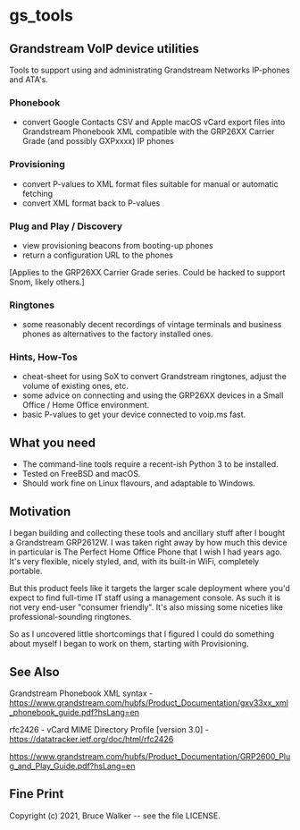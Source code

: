 # gs_tools
## Grandstream VoIP device utilities

Tools to support using and administrating Grandstream Networks IP-phones and ATA's. 

### Phonebook
- convert Google Contacts CSV and Apple macOS vCard export files into Grandstream Phonebook XML compatible with the GRP26XX Carrier Grade (and possibly GXPxxxx) IP phones

### Provisioning
- convert P-values to XML format files suitable for manual or automatic fetching
- convert XML format back to P-values

### Plug and Play / Discovery
- view provisioning beacons from booting-up phones
- return a configuration URL to the phones

[Applies to the GRP26XX Carrier Grade series. Could be hacked to support Snom, likely others.]

### Ringtones
- some reasonably decent recordings of vintage terminals and business phones as alternatives to the factory installed ones.

### Hints, How-Tos
- cheat-sheet for using SoX to convert Grandstream ringtones, adjust the volume of existing ones, etc.
- some advice on connecting and using the GRP26XX devices in a Small Office / Home Office environment.
- basic P-values to get your device connected to voip.ms fast.

## What you need

- The command-line tools require a recent-ish Python 3 to be installed.
- Tested on FreeBSD and macOS.
- Should work fine on Linux flavours, and adaptable to Windows.

## Motivation

I began building and collecting these tools and ancillary stuff
after I bought a Grandstream GRP2612W.  I was taken right away by
how much this device in particular is The Perfect Home Office Phone
that I wish I had years ago. It's very flexible, nicely styled,
and, with its built-in WiFi, completely portable.

But this product feels like it targets the larger scale deployment
where you'd expect to find full-time IT staff using a management
console.  As such it is not very end-user "consumer friendly". It's
also missing some niceties like professional-sounding ringtones.

So as I uncovered little shortcomings that I figured I could do
something about myself I began to work on them, starting with
Provisioning.

## See Also

Grandstream Phonebook XML syntax - https://www.grandstream.com/hubfs/Product_Documentation/gxv33xx_xml_phonebook_guide.pdf?hsLang=en

rfc2426 - vCard MIME Directory Profile [version 3.0] - https://datatracker.ietf.org/doc/html/rfc2426

https://www.grandstream.com/hubfs/Product_Documentation/GRP2600_Plug_and_Play_Guide.pdf?hsLang=en


## Fine Print

Copyright (c) 2021, Bruce Walker -- see the file LICENSE.

